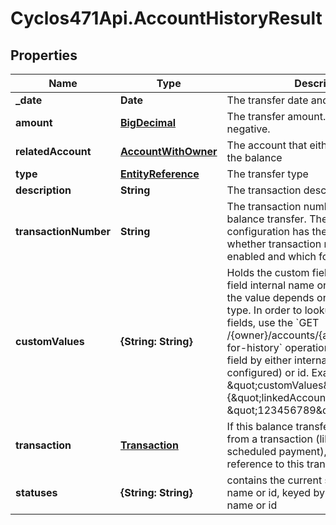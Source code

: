 # Cyclos471Api.AccountHistoryResult

## Properties
Name | Type | Description | Notes
------------ | ------------- | ------------- | -------------
**_date** | **Date** | The transfer date and time | [optional] 
**amount** | [**BigDecimal**](BigDecimal.md) | The transfer amount. May be positive or negative. | [optional] 
**relatedAccount** | [**AccountWithOwner**](AccountWithOwner.md) | The account that either received / sent the balance | [optional] 
**type** | [**EntityReference**](EntityReference.md) | The transfer type | [optional] 
**description** | **String** | The transaction description. Is optional. | [optional] 
**transactionNumber** | **String** | The transaction number identifying this balance transfer. The currency configuration has the definition on whether transaction numbers are enabled and which format they have.  | [optional] 
**customValues** | **{String: String}** | Holds the custom field values, keyed by field internal name or id. The format of the value depends on the custom field type. In order to lookup the custom fields, use the &#x60;GET /{owner}/accounts/{accountType}/data-for-history&#x60; operation, and lookup each field by either internal name (if configured) or id. Example: &#x60;{..., \&quot;customValues\&quot;: {\&quot;linkedAccount\&quot;: \&quot;123456789\&quot;}}&#x60;  | [optional] 
**transaction** | [**Transaction**](Transaction.md) | If this balance transfer was originated from a transaction (like a payment or scheduled payment), contains the reference to this transaction.  | [optional] 
**statuses** | **{String: String}** | contains the current status internal name or id, keyed by the flow internal name or id  | [optional] 


